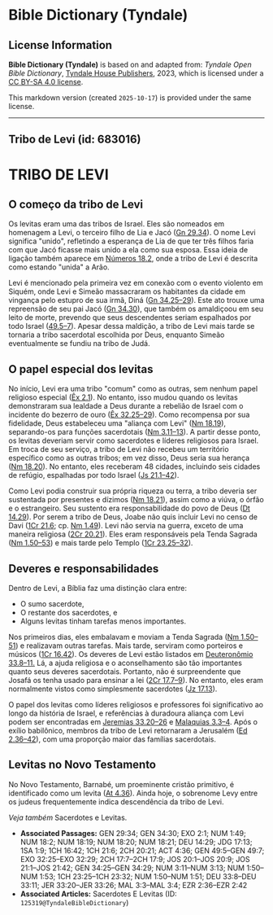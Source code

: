 # Bible Dictionary (Tyndale)

## License Information

**Bible Dictionary (Tyndale)** is based on and adapted from: _Tyndale Open Bible Dictionary_, [Tyndale House Publishers](https://tyndaleopenresources.com/), 2023, which is licensed under a [CC BY-SA 4.0 license](https://creativecommons.org/licenses/by-sa/4.0/legalcode.en).

This markdown version (created `2025-10-17`) is provided under the same license.



--------------------------------

## Tribo de Levi (id: 683016)

TRIBO DE LEVI
=============

O começo da tribo de Levi
-------------------------

Os levitas eram uma das tribos de Israel. Eles são nomeados em homenagem a Levi, o terceiro filho de Lia e Jacó ([Gn 29\.34](https://ref.ly/Gen29:34)). O nome Levi significa "unido", refletindo a esperança de Lia de que ter três filhos faria com que Jacó ficasse mais unido a ela como sua esposa. Essa ideia de ligação também aparece em [Números 18\.2](https://ref.ly/Num18:2), onde a tribo de Levi é descrita como estando "unida" a Arão.

Levi é mencionado pela primeira vez em conexão com o evento violento em Siquém, onde Levi e Simeão massacraram os habitantes da cidade em vingança pelo estupro de sua irmã, Diná ([Gn 34\.25–29](https://ref.ly/Gen34:25-Gen34:29)). Este ato trouxe uma repreensão de seu pai Jacó ([Gn 34\.30](https://ref.ly/Gen34:30)), que também os amaldiçoou em seu leito de morte, prevendo que seus descendentes seriam espalhados por todo Israel ([49\.5–7](https://ref.ly/Gen49:5-Gen49:7)). Apesar dessa maldição, a tribo de Levi mais tarde se tornaria a tribo sacerdotal escolhida por Deus, enquanto Simeão eventualmente se fundiu na tribo de Judá.

O papel especial dos levitas
----------------------------

No início, Levi era uma tribo "comum" como as outras, sem nenhum papel religioso especial ([Êx 2\.1](https://ref.ly/Exod2:1)). No entanto, isso mudou quando os levitas demonstraram sua lealdade a Deus durante a rebelião de Israel com o incidente do bezerro de ouro ([Êx 32\.25–29](https://ref.ly/Exod32:25-Exod32:29)). Como recompensa por sua fidelidade, Deus estabeleceu uma "aliança com Levi" ([Nm 18\.19](https://ref.ly/Num18:19)), separando\-os para funções sacerdotais ([Nm 3\.11–13](https://ref.ly/Num3:11-Num3:13)). A partir desse ponto, os levitas deveriam servir como sacerdotes e líderes religiosos para Israel. Em troca de seu serviço, a tribo de Levi não recebeu um território específico como as outras tribos; em vez disso, Deus seria sua herança ([Nm 18\.20](https://ref.ly/Num18:20)). No entanto, eles receberam 48 cidades, incluindo seis cidades de refúgio, espalhadas por todo Israel ([Js 21\.1–42](https://ref.ly/Josh21:1-Josh21:42)).

Como Levi podia construir sua própria riqueza ou terra, a tribo deveria ser sustentada por presentes e dízimos ([Nm 18\.21](https://ref.ly/Num18:21)), assim como a viúva, o órfão e o estrangeiro. Seu sustento era responsabilidade do povo de Deus ([Dt 14\.29](https://ref.ly/Deut14:29)). Por serem a tribo de Deus, Joabe não quis incluir Levi no censo de Davi ([1Cr 21\.6](https://ref.ly/1Chr21:6); cp. [Nm 1\.49](https://ref.ly/Num1:49)). Levi não servia na guerra, exceto de uma maneira religiosa ([2Cr 20\.21](https://ref.ly/2Chr20:21)). Eles eram responsáveis pela Tenda Sagrada ([Nm 1\.50–53](https://ref.ly/Num1:50-Num1:53)) e mais tarde pelo Templo ([1Cr 23\.25–32](https://ref.ly/1Chr23:25-1Chr23:32)).

Deveres e responsabilidades
---------------------------

Dentro de Levi, a Bíblia faz uma distinção clara entre:

* O sumo sacerdote,
* O restante dos sacerdotes, e
* Alguns levitas tinham tarefas menos importantes.

Nos primeiros dias, eles embalavam e moviam a Tenda Sagrada ([Nm 1\.50–51](https://ref.ly/Num1:50-Num1:51)) e realizavam outras tarefas. Mais tarde, serviram como porteiros e músicos ([1Cr 16\.42](https://ref.ly/1Chr16:42)). Os deveres de Levi estão listados em [Deuteronômio 33\.8–11\.](https://ref.ly/Deut33:8-Deut33:11) Lá, a ajuda religiosa e o aconselhamento são tão importantes quanto seus deveres sacerdotais. Portanto, não é surpreendente que Josafá os tenha usado para ensinar a lei ([2Cr 17\.7–9](https://ref.ly/2Chr17:7-2Chr17:9)). No entanto, eles eram normalmente vistos como simplesmente sacerdotes ([Jz 17\.13](https://ref.ly/Judg17:13)).

O papel dos levitas como líderes religiosos e professores foi significativo ao longo da história de Israel, e referências à duradoura aliança com Levi podem ser encontradas em [Jeremias 33\.20–26](https://ref.ly/Jer33:20-Jer33:26) e [Malaquias 3\.3–4](https://ref.ly/Mal3:3-Mal3:4). Após o exílio babilônico, membros da tribo de Levi retornaram a Jerusalém ([Ed 2\.36–42](https://ref.ly/Ezra2:36-Ezra2:42)), com uma proporção maior das famílias sacerdotais.

Levitas no Novo Testamento
--------------------------

No Novo Testamento, Barnabé, um proeminente cristão primitivo, é identificado como um levita ([At 4\.36](https://ref.ly/Acts4:36)). Ainda hoje, o sobrenome Levy entre os judeus frequentemente indica descendência da tribo de Levi.

*Veja também* Sacerdotes e Levitas.

* **Associated Passages:** GEN 29:34; GEN 34:30; EXO 2:1; NUM 1:49; NUM 18:2; NUM 18:19; NUM 18:20; NUM 18:21; DEU 14:29; JDG 17:13; 1SA 1:9; 1CH 16:42; 1CH 21:6; 2CH 20:21; ACT 4:36; GEN 49:5–GEN 49:7; EXO 32:25–EXO 32:29; 2CH 17:7–2CH 17:9; JOS 20:1–JOS 20:9; JOS 21:1–JOS 21:42; GEN 34:25–GEN 34:29; NUM 3:11–NUM 3:13; NUM 1:50–NUM 1:53; 1CH 23:25–1CH 23:32; NUM 1:50–NUM 1:51; DEU 33:8–DEU 33:11; JER 33:20–JER 33:26; MAL 3:3–MAL 3:4; EZR 2:36–EZR 2:42
* **Associated Articles:** Sacerdotes E Levitas (ID: `125319@TyndaleBibleDictionary`)

